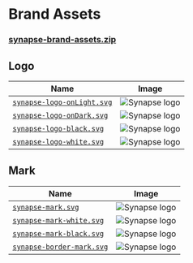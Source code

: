 # Brand Assets

### [synapse-brand-assets.zip](/brand-assets/synapse-brand-assets.zip)

## Logo

| Name                                                                 | Image |
|----------------------------------------------------------------------|-
| [`synapse-logo-onLight.svg`](/brand-assets/synapse-logo-onLight.svg) | ![Synapse logo](/brand-assets/synapse-logo-onLight.svg)
| [`synapse-logo-onDark.svg`](/brand-assets/synapse-logo-onDark.svg)   | ![Synapse logo](/brand-assets/synapse-logo-onDark.svg)
| [`synapse-logo-black.svg`](/brand-assets/synapse-logo-black.svg)     | ![Synapse logo](/brand-assets/synapse-logo-black.svg)
| [`synapse-logo-white.svg`](/brand-assets/synapse-logo-white.svg)     | ![Synapse logo](/brand-assets/synapse-logo-white.svg)

## Mark

| Name                                                               | Image |
|--------------------------------------------------------------------|-
| [`synapse-mark.svg`](/brand-assets/synapse-mark.svg) | ![Synapse logo](/brand-assets/synapse-mark.svg)
| [`synapse-mark-white.svg`](/brand-assets/synapse-mark-white.svg)   | ![Synapse logo](/brand-assets/synapse-mark-white.svg)
| [`synapse-mark-black.svg`](/brand-assets/synapse-mark-black.svg)   | ![Synapse logo](/brand-assets/synapse-mark-black.svg)
| [`synapse-border-mark.svg`](/brand-assets/synapse-border-mark.svg) | ![Synapse logo](/brand-assets/synapse-border-mark.svg)
